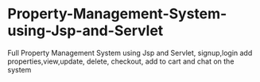 # Property-Management-System-using-Jsp-and-Servlet
Full Property Management System using Jsp and Servlet, signup,login add properties,view,update, delete, checkout, add to cart and chat on the system
